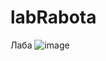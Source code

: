 # labRabota
 Лаба
![image](https://github.com/Chinomiy/labRabota/assets/105776771/a11bf6f9-7b62-4fef-81c7-9083143e4890)

